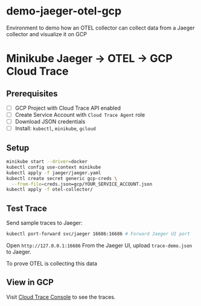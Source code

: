 # demo-jaeger-otel-gcp
Environment to demo how an OTEL collector can collect data from a Jaeger collector and visualize it on GCP

# Minikube Jaeger → OTEL → GCP Cloud Trace

## Prerequisites
- [ ] GCP Project with Cloud Trace API enabled
- [ ] Create Service Account with `Cloud Trace Agent` role
- [ ] Download JSON credentials
- [ ] Install: `kubectl`, `minikube`, `gcloud`

## Setup
```bash
minikube start --driver=docker
kubectl config use-context minikube
kubectl apply -f jaeger/jaeger.yaml
kubectl create secret generic gcp-creds \
  --from-file=creds.json=gcp/YOUR_SERVICE_ACCOUNT.json
kubectl apply -f otel-collector/
```

## Test Trace
Send sample traces to Jaeger:
```bash
kubectl port-forward svc/jaeger 16686:16686 # Forward Jaeger UI port
```
Open `http://127.0.0.1:16686`
From the Jaeger UI, upload `trace-demo.json` to Jaeger.

To prove OTEL is collecting this data

## View in GCP
Visit [Cloud Trace Console](https://console.cloud.google.com/traces/list) to see the traces.

